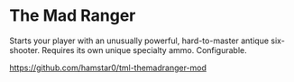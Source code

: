 # The Mad Ranger

Starts your player with an unusually powerful, hard-to-master antique six-shooter. Requires its own unique specialty ammo. Configurable.

https://github.com/hamstar0/tml-themadranger-mod
